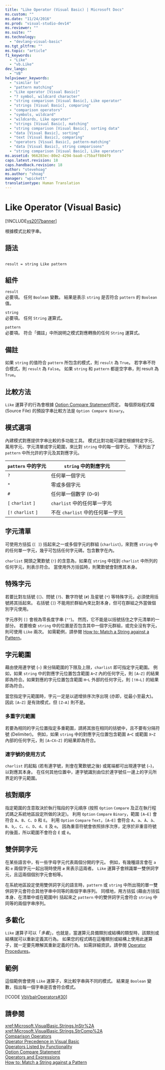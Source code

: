 ```yaml
---
title: "Like Operator (Visual Basic) | Microsoft Docs"
ms.custom: ""
ms.date: "11/24/2016"
ms.prod: "visual-studio-dev14"
ms.reviewer: ""
ms.suite: ""
ms.technology: 
  - "devlang-visual-basic"
ms.tgt_pltfrm: ""
ms.topic: "article"
f1_keywords: 
  - "Like"
  - "vb.Like"
dev_langs: 
  - "VB"
helpviewer_keywords: 
  - "similar to"
  - "pattern matching"
  - "Like operator [Visual Basic]"
  - "? symbol, wildcard character"
  - "string comparison [Visual Basic], Like operator"
  - "strings [Visual Basic], comparing"
  - "comparison operators"
  - "symbols, wildcard"
  - "wildcards, Like operator"
  - "strings [Visual Basic], matching"
  - "string comparison [Visual Basic], sorting data"
  - "data [Visual Basic], sorting"
  - "text [Visual Basic], comparing"
  - "operators [Visual Basic], pattern-matching"
  - "data [Visual Basic], string comparisons"
  - "string comparison [Visual Basic], Like operators"
ms.assetid: 966283ec-80e2-4294-baa8-c75baff804f9
caps.latest.revision: 18
caps.handback.revision: 18
author: "stevehoag"
ms.author: "shoag"
manager: "wpickett"
translationtype: Human Translation
---
```

# Like Operator (Visual Basic)
[!INCLUDE[vs2017banner](../../../csharp/includes/vs2017banner.md)]

根據模式比較字串。  
  
## 語法  
  
```  
  
result = string Like pattern  
```  
  
## 組件  
 `result`  
 必要項。  任何 `Boolean` 變數。  結果是表示 `string` 是否符合 `pattern` 的 `Boolean` 值。  
  
 `string`  
 必要項。  任何 `String` 運算式。  
  
 `pattern`  
 必要項。  符合「備註」中所說明之模式對應轉換的任何 `String` 運算式。  
  
## 備註  
 如果 `string` 的值符合 `pattern` 所包含的模式，則 `result` 為 `True`。  若字串不符合模式，則 `result` 為 `False`。  如果 `string` 和 `pattern` 都是空字串，則 result 為 `True`。  
  
## 比較方法  
 `Like` 運算子的行為會根據 [Option Compare Statement](../../../visual-basic/language-reference/statements/option-compare-statement.md)而定。  每個原始程式檔 \(Source File\) 的預設字串比較方法是 `Option Compare Binary`。  
  
## 模式選項  
 內建模式對應提供字串比較的多功能工具。  模式比對功能可讓您根據特定字元、萬用字元、字元清單或字元範圍，來比對 `string` 中的每一個字元。  下表列出了 `pattern` 中所允許的字元及其對應字元。  
  
|`pattern` 中的字元|`string` 中的對應字元|  
|--------------------|---------------------|  
|`?`|任何單一個字元|  
|`*`|零或多個字元|  
|`#`|任何單一個數字 \(0–9\)|  
|`[` `charlist` `]`|`charlist` 中的任何單一字元|  
|`[!` `charlist` `]`|不在 `charlist` 中的任何單一字元|  
  
## 字元清單  
 可使用方括弧 \(`[ ]`\) 括起來之一或多個字元的群組 \(`charlist`\)，來對應 `string` 中的任何單一字元，幾乎可包括任何字元碼，包含數字在內。  
  
 `charlist` 開頭之驚歎號 \(`!`\) 的含意為，如果在 `string` 中找到 `charlist` 中所列的任何字元，則表示符合。  當使用外方括弧時，則驚歎號會對應其本身。  
  
## 特殊字元  
 若要比對左括號 \(`[`\)、問號 \(`?`\)、數字符號 \(`#`\) 及星號 \(`*`\) 等特殊字元，必須使用括號將其括起來。  右括號 \(`]`\) 不能用於群組內來比對本身，但可在群組之外當做個別字元使用。  
  
 字元序列 `[]` 會視為零長度字串 \(`""`\)。  然而，它不能是以括號括住之字元清單的一部分。  若要檢查 `string` 中的位置是否包含其中一個字元群組，或完全沒有字元，則可使用 `Like` 兩次。  如需範例，請參閱 [How to: Match a String against a Pattern](../../../visual-basic/programming-guide/language-features/operators-and-expressions/how-to-match-a-string-against-a-pattern.md)。  
  
## 字元範圍  
 藉由使用連字號 \(`–`\) 來分隔範圍的下限及上限，`charlist` 即可指定字元範圍。  例如，如果 `string` 中的對應字元位置包含範圍 `A`–`Z` 內的任何字元，則 `[A–Z]` 的結果即為符合。如果對應的字元位置包含範圍 `H`–`L` 外部的任何字元，則 `[!H–L]` 的結果即為符合。  
  
 當您指定字元範圍時，字元一定是以遞增排序次序出現 \(亦即，從最小至最大\)。  因此 `[A–Z]` 是有效模式，但 `[Z–A]` 則不是。  
  
### 多重字元範圍  
 若要為相同的字元位置指定多重範圍，請將其放在相同的括號中，且不要有分隔符號 \(Delimiter\)。  例如，如果 `string` 中的對應字元位置包含範圍 `A`–`C` 或範圍 `X`–`Z` 內部的任何字元，則 `[A–CX–Z]` 的結果即為符合。  
  
### 連字號的使用方式  
 `charlist` 的起點 \(若有連字號，則會在驚歎號之後\) 或尾端都可出現連字號 \(`–`\)，以對應其本身。  在任何其他位置中，連字號識別由位於連字號任一邊上的字元所界定的字元範圍。  
  
## 核對順序  
 指定範圍的含意取決於執行階段的字元順序 \(按照 `Option` `Compare` 及正在執行程式碼之系統地區設定所做的決定\)。  利用 `Option` `Compare` `Binary`，範圍 `[A–E]` 會符合 `A`、`B`、`C`、`D` 和 `E`。  利用 `Option` `Compare` `Text`，`[A–E]` 會符合 `A`、`a`、`À`、`à`、`B`、`b`,、`C`、`c`、`D`、`d`、`E` 及 `e`。  因為重音符號會依照排序次序，定序於非重音符號的後面，所以範圍不會符合 `Ê` 或 `ê`。  
  
## 雙併詞字元  
 在某些語言中，有一些字母字元代表兩個分開的字元。  例如，有幾種語言會在 `a` 和 `e` 兩個字元一起出現時使用 `æ` 來表示這兩者。  `Like` 運算子會辨識單一雙併詞字元，且這兩個個別字元會相等。  
  
 在系統地區設定使用雙併詞字元的語言時，`pattern` 或 `string` 中所出現的單一雙併詞字元會符合其他字串中同等的兩個字串序列。  同樣地，用方括弧 \(藉由方括弧本身、在清單中或在範圍中\) 括起來之 `pattern` 中的雙併詞字元會符合 `string` 中同等的兩個字串序列。  
  
## 多載化  
 `Like` 運算子可以「*多載*」，也就是，當運算元具備類別或結構的類型時，該類別或結構就可以重新定義其行為。  如果您的程式碼在這種類別或結構上使用此運算子，就一定要先瞭解其重新定義的行為。  如需詳細資訊，請參閱 [Operator Procedures](../../../visual-basic/programming-guide/language-features/procedures/operator-procedures.md)。  
  
## 範例  
 這個範例會使用 `Like` 運算子，來比較字串與不同的模式。  結果是 `Boolean` 變數，指出每一個字串是否會符合模式。  
  
 [!CODE [VbVbalrOperators#30](../CodeSnippet/VS_Snippets_VBCSharp/VbVbalrOperators#30)]  
  
## 請參閱  
 <xref:Microsoft.VisualBasic.Strings.InStr%2A>   
 <xref:Microsoft.VisualBasic.Strings.StrComp%2A>   
 [Comparison Operators](../../../visual-basic/language-reference/operators/comparison-operators.md)   
 [Operator Precedence in Visual Basic](../../../visual-basic/language-reference/operators/operator-precedence.md)   
 [Operators Listed by Functionality](../../../visual-basic/language-reference/operators/operators-listed-by-functionality.md)   
 [Option Compare Statement](../../../visual-basic/language-reference/statements/option-compare-statement.md)   
 [Operators and Expressions](../../../visual-basic/programming-guide/language-features/operators-and-expressions/index.md)   
 [How to: Match a String against a Pattern](../../../visual-basic/programming-guide/language-features/operators-and-expressions/how-to-match-a-string-against-a-pattern.md)